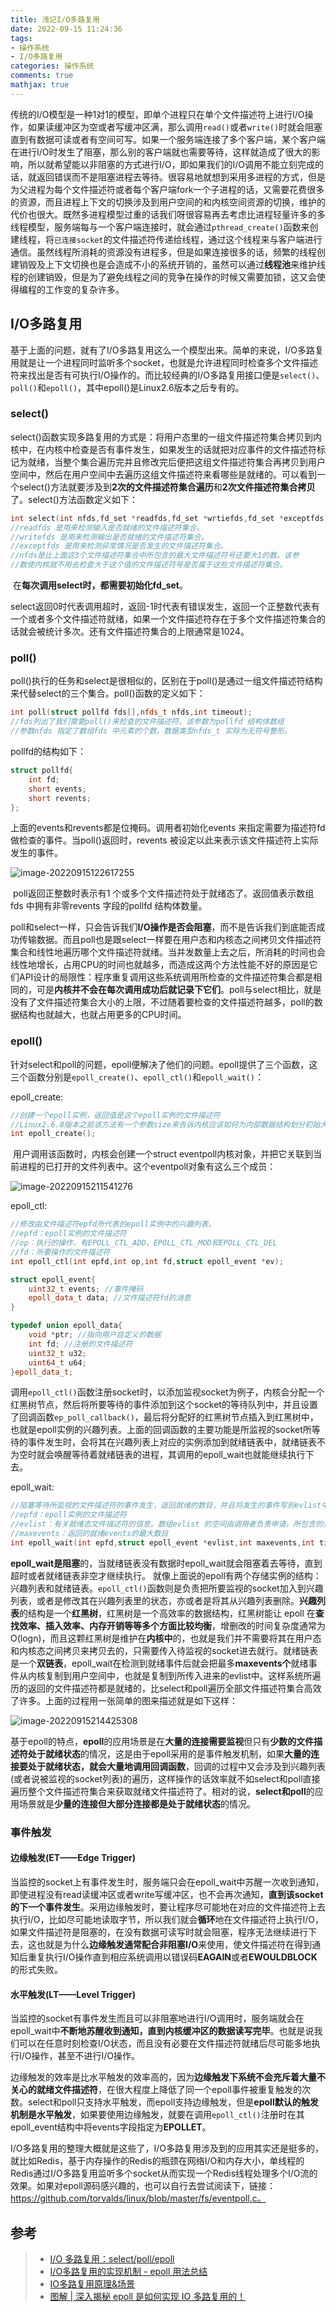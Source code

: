 ```yaml
---
title: 浅记I/O多路复用
date: 2022-09-15 11:24:36
tags:
- 操作系统
- I/O多路复用
categories: 操作系统
comments: true
mathjax: true
---
```


​	传统的I/O模型是一种1对1的模型，即单个进程只在单个文件描述符上进行I/O操作，如果读缓冲区为空或者写缓冲区满，那么调用`read()`或者`write()`时就会阻塞直到有数据可读或者有空间可写。如果一个服务端连接了多个客户端，某个客户端在进行I/O时发生了阻塞，那么别的客户端就也需要等待，这样就造成了很大的影响，所以就希望能以非阻塞的方式进行I/O，即如果我们的I/O调用不能立刻完成的话，就返回错误而不是阻塞进程去等待。很容易地就想到采用多进程的方式，但是为父进程为每个文件描述符或者每个客户端fork一个子进程的话，又需要花费很多的资源，而且进程上下文的切换涉及到用户空间的和内核空间资源的切换，维护的代价也很大。<!--more-->既然多进程模型过重的话我们呀很容易再去考虑比进程轻量许多的多线程模型，服务端每与一个客户端连接时，就会通过`pthread_create()`函数来创建线程，将`已连接socket`的文件描述符传递给线程，通过这个线程来与客户端进行通信。虽然线程所消耗的资源没有进程多，但是如果连接很多的话，频繁的线程创建销毁及上下文切换也是会造成不小的系统开销的，虽然可以通过**线程池**来维护线程的创建销毁，但是为了避免线程之间的竞争在操作的时候又需要加锁，这又会使得编程的工作变的复杂许多。

## I/O多路复用

​	基于上面的问题，就有了I/O多路复用这么一个模型出来。简单的来说，I/O多路复用就是让一个进程同时监听多个socket，也就是允许进程同时检查多个文件描述符来找出是否有可执行I/O操作的。而比较经典的I/O多路复用接口便是`select()`、`poll()`和`epoll()`，其中epoll()是Linux2.6版本之后专有的。

### select()

​	select()函数实现多路复用的方式是：将用户态里的一组文件描述符集合拷贝到内核中，在内核中检查是否有事件发生，如果发生的话就把对应事件的文件描述符标记为就绪，当整个集合遍历完并且修改完后便把这组文件描述符集合再拷贝到用户空间中，然后在用户空间中去遍历这组文件描述符来看哪些是就绪的。可以看到一个select()方法就要涉及到**2次的文件描述符集合遍历**和**2次文件描述符集合拷贝**了。select()方法函数定义如下：

```c++
int select(int nfds,fd_set *readfds,fd_set *wrtiefds,fd_set *exceptfds,struct timeval *timeout);
//readfds 是用来检测输入是否就绪的文件描述符集合。
//writefds 是用来检测输出是否就绪的文件描述符集合。
//exceptfds 是用来检测异常情况是否发生的文件描述符集合。
//nfds是比上面这3个文件描述符集合中所包含的最大文件描述符号还要大1的数。该参
//数使内核就不用去检查大于这个值的文件描述符号是否属于这些文件描述符集合。
```

​	在**每次调用select时，都需要初始化fd_set**。	

​	select返回0时代表调用超时，返回-1时代表有错误发生，返回一个正整数代表有一个或者多个文件描述符就绪，如果一个文件描述符存在于多个文件描述符集合的话就会被统计多次。还有文件描述符集合的上限通常是1024。

### poll()

​	poll()执行的任务和select是很相似的，区别在于poll()是通过一组文件描述符结构来代替select的三个集合。poll()函数的定义如下：

```c++
int poll(struct pollfd fds[],nfds_t nfds,int timeout);
//fds列出了我们需要poll()来检查的文件描述符。该参数为pollfd 结构体数组
//参数nfds 指定了数组fds 中元素的个数。数据类型nfds_t 实际为无符号整形。
```

pollfd的结构如下：

```c++
struct pollfd{
    int fd;
    short events;
    short revents;
};
```

上面的events和revents都是位掩码。调用者初始化events 来指定需要为描述符fd 做检查的事件。当poll()返回时，revents 被设定以此来表示该文件描述符上实际发生的事件。

![image-20220915122617255](https://typora-oss-pic.oss-cn-guangzhou.aliyuncs.com/typoraImg/image-20220915122617255.png)

​	poll返回正整数时表示有1 个或多个文件描述符处于就绪态了。返回值表示数组fds 中拥有非零revents 字段的pollfd 结构体数量。

​	poll和select一样，只会告诉我们**I/O操作是否会阻塞**，而不是告诉我们到底能否成功传输数据。而且poll也是跟select一样要在用户态和内核态之间拷贝文件描述符集合和线性地遍历哪个文件描述符就绪。当并发数量上去之后，所消耗的时间也会线性地增长，占用CPU的时间也就越多，而造成这两个方法性能不好的原因是它们API设计的局限性：程序重复调用这些系统调用所检查的文件描述符集合都是相同的，可是**内核并不会在每次调用成功后就记录下它们**。poll与select相比，就是没有了文件描述符集合大小的上限，不过随着要检查的文件描述符越多，poll的数据结构也就越大，也就占用更多的CPU时间。

### epoll()

​	针对select和poll的问题，epoll便解决了他们的问题。epoll提供了三个函数，这三个函数分别是`epoll_create()`、`epoll_ctl()`和`epoll_wait()`：

epoll_create:

```c++
//创建一个epoll实例，返回值是这个epoll实例的文件描述符
//Linux2.6.8版本之前该方法有一个参数size来告诉内核应该如何为内部数据结构划分初始大小
int epoll_create();
```

​	用户调用该函数时，内核会创建一个struct eventpoll内核对象，并把它关联到当前进程的已打开的文件列表中。这个eventpoll对象有这么三个成员：

![image-20220915211541276](https://typora-oss-pic.oss-cn-guangzhou.aliyuncs.com/typoraImg/image-20220915211541276.png)

epoll_ctl:

```c++
//修改由文件描述符epfd所代表的epoll实例中的兴趣列表。
//epfd：epoll实例的文件描述符
//op：执行的操作，有EPOLL_CTL_ADD、EPOLL_CTL_MOD和EPOLL_CTL_DEL
//fd：所要操作的文件描述符
int epoll_ctl(int epfd,int op,int fd,struct epoll_event *ev);
```

```c++
struct epoll_event{
    uint32_t events; //事件掩码
    epoll_data_t data; //文件描述符fd的消息
}
```

```c++
typedef union epoll_data{
    void *ptr; //指向用户自定义的数据
    int fd; //注册的文件描述符
    uint32_t u32;
    uint64_t u64;
}epoll_data_t;
```

​	调用`epoll_ctl()`函数注册socket时，以添加监视socket为例子，内核会分配一个红黑树节点，然后将所要等待的事件添加到这个socket的等待队列中，并且设置了回调函数`ep_poll_callback()`，最后将分配好的红黑树节点插入到红黑树中，也就是epoll实例的兴趣列表。上面的回调函数的主要功能是所监视的socket所等待的事件发生时，会将其在兴趣列表上对应的实例添加到就绪链表中，就绪链表不为空时就会唤醒等待着就绪链表的进程，其调用的epoll_wait也就能继续执行下去。

epoll_wait:

```c++
//阻塞等待所监视的文件描述符的事件发生，返回就绪的数目，并且将发生的事件写到evlist中
//epfd：epoll实例的文件描述符
//evlist：有关就绪态文件描述符的信息。数组evlist 的空间由调用者负责申请，所包含的元素个数在参数maxevents 中指定。
//maxevents：返回的就绪events的最大数目
int epoll_wait(int epfd,struct epoll_event *evlist,int maxevents,int timeout);
```

​	**epoll_wait是阻塞**的，当就绪链表没有数据时epoll_wait就会阻塞着去等待，直到超时或者就绪链表非空才继续执行。	就像上面说的epoll有两个存储实例的结构：兴趣列表和就绪链表。`epoll_ctl()`函数则是负责把所要监视的socket加入到兴趣列表，或者是修改其在兴趣列表里的状态，亦或者是将其从兴趣列表删除。**兴趣列表**的结构是一个**红黑树**，红黑树是一个高效率的数据结构，红黑树能让 epoll 在**查找效率、插入效率、内存开销等等多个方面比较均衡**，增删改的时间复杂度通常为O(logn)，而且这颗红黑树是维护在**内核中**的，也就是我们并不需要将其在用户态和内核态之间拷贝来拷贝去的，只需要传入待监视的socket进去就行。就绪链表是一个**双链表**，epoll_wait在检测到就绪事件后就会把最多**maxevents个**就绪事件从内核复制到用户空间中，也就是复制到所传入进来的evlist中。这样系统所遍历的返回的文件描述符都是就绪的，比select和poll遍历全部文件描述符集合高效了许多。上面的过程用一张简单的图来描述就是如下这样：

![image-20220915214425308](https://typora-oss-pic.oss-cn-guangzhou.aliyuncs.com/typoraImg/image-20220915214425308.png)

​	基于epoll的特点，**epoll**的应用场景是在**大量的连接需要监视**但只有**少数的文件描述符处于就绪状态**的情况，这是由于epoll采用的是事件触发机制，如果**大量的连接要处于就绪状态，就会大量地调用回调函数**，回调的过程中又会涉及到兴趣列表(或者说被监视的socket列表)的遍历，这样操作的话效率就不如select和poll直接遍历整个文件描述符集合来获取就绪文件描述符了。相对的说，**select和poll**的应用场景就是**少量的连接但大部分连接都是处于就绪状态**的情况。

### 事件触发

#### 边缘触发(ET——Edge Trigger)

​	当监控的socket上有事件发生时，服务端只会在epoll_wait中苏醒一次收到通知，即使进程没有read读缓冲区或者write写缓冲区，也不会再次通知，**直到该socket的下一个事件发生**。采用边缘触发时，要让程序尽可能地在对应的文件描述符上去执行I/O，比如尽可能地读取字节，所以我们就会**循环**地在文件描述符上执行I/O，如果文件描述符是阻塞的，在没有数据可读写时就会阻塞，程序无法继续进行下去，这也就是为什么**边缘触发通常配合非阻塞I/O**来使用，使文件描述符在得到通知后重复执行I/O操作直到相应系统调用以错误码**EAGAIN**或者**EWOULDBLOCK**的形式失败。

#### 水平触发(LT——Level Trigger)

​	当监控的socket有事件发生而且可以非阻塞地进行I/O调用时，服务端就会在epoll_wait中**不断地苏醒收到通知，直到内核缓冲区的数据读写完毕**。也就是说我们可以在任意时刻检查I/O状态，而且没有必要在文件描述符就绪后尽可能多地执行I/O操作，甚至不进行I/O操作。

​	边缘触发的效率是比水平触发的效率高的，因为**边缘触发下系统不会充斥着大量不关心的就绪文件描述符**，在很大程度上降低了同一个epoll事件被重复触发的次数。select和poll只支持水平触发，而epoll支持边缘触发，但是**epoll默认的触发机制是水平触发**，如果要使用边缘触发，就要在调用`epoll_ctl()`注册时在其epoll_event结构中将events字段指定为**EPOLLET**。

I/O多路复用的整理大概就是这些了，I/O多路复用涉及到的应用其实还是挺多的，就比如Redis，基于内存操作的Redis的瓶颈在网络I/O和内存大小，单线程的Redis通过I/O多路复用监听多个socket从而实现一个Redis线程处理多个I/O流的效果。如果对epoll源码感兴趣的，也可以自行去尝试阅读下，链接：https://github.com/torvalds/linux/blob/master/fs/eventpoll.c。

## 参考

> - [I/O 多路复用：select/poll/epoll](https://xiaolincoding.com/os/8_network_system/selete_poll_epoll.html)
> - [I/O多路复用的实现机制 - epoll 用法总结](https://blog.csdn.net/u010429831/article/details/118600310)
> - [IO多路复用原理&场景 ](https://www.cnblogs.com/zhangyjblogs/p/15862358.html)
> - [图解 | 深入揭秘 epoll 是如何实现 IO 多路复用的！](https://mp.weixin.qq.com/s?__biz=MjM5Njg5NDgwNA==&mid=2247484905&idx=1&sn=a74ed5d7551c4fb80a8abe057405ea5e&chksm=a6e304d291948dc4fd7fe32498daaae715adb5f84ec761c31faf7a6310f4b595f95186647f12&scene=21#wechat_redirect)
